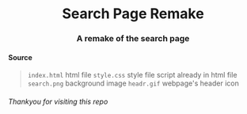 <h1 align="center">Search Page Remake</h1>
<h3 align="center">A remake of the search page</h3>

 
#### Source
> `index.html` html file
> `style.css` style file
> script already in html file
> `search.png` background image
> `headr.gif` webpage's header icon

###### Thankyou for visiting this repo
